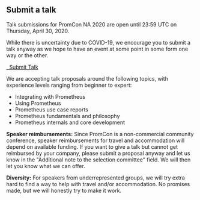 ## Submit a talk

Talk submissions for PromCon NA 2020 are open until 23:59 UTC on Thursday, April 30, 2020.

While there is uncertainty due to COVID-19, we encourage you to submit a talk anyway as we hope
to have an event at some point in some form one way or the other.

<a class="btn btn-default btn-lg" href="https://docs.google.com/forms/d/e/1FAIpQLSeBWIpc5sl6W1z3xtmrCZGog58vaAX6YeHJrPMXO44_dwMnhA/viewform" target="_blank" role="button">
  <i class="fa fa-commenting"></i>&nbsp;&nbsp;Submit Talk
</a>

We are accepting talk proposals around the following topics, with experience
levels ranging from beginner to expert:

* Integrating with Prometheus
* Using Prometheus
* Prometheus use case reports
* Prometheus fundamentals and philosophy
* Prometheus internals and core development

**Speaker reimbursements:** Since PromCon is a non-commercial community conference, speaker reimbursements for travel and accommodation will depend on available funding. If you want to give a talk but cannot get reimbursed by your company, please submit a proposal anyway and let us know in the "Additional note to the selection committee" field. We will then let you know what we can offer.

**Diversity:** For speakers from underrepresented groups, we will try extra hard to find a way to help with travel and/or accommodation. No promises made, but we will honestly try to make it work.
